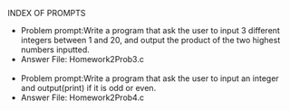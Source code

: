 INDEX OF PROMPTS
- Problem prompt:Write a program that ask the user to input 3 different integers between 1 and 20, and output the product of the two highest numbers inputted.
- Answer File: Homework2Prob3.c
<br/><br/>
- Problem prompt:Write a program that ask the user to input an integer and output(print) if it is odd or even. 
- Answer File: Homework2Prob4.c
<br/><br/>

